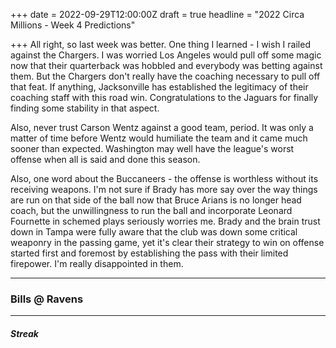 +++
date = 2022-09-29T12:00:00Z
draft = true
headline = "2022 Circa Millions - Week 4 Predictions"

+++
All right, so last week was better. One thing I learned - I wish I railed against the Chargers. I was worried Los Angeles would pull off some magic now that their quarterback was hobbled and everybody was betting against them. But the Chargers don't really have the coaching necessary to pull off that feat. If anything, Jacksonville has established the legitimacy of their coaching staff with this road win. Congratulations to the Jaguars for finally finding some stability in that aspect.

Also, never trust Carson Wentz against a good team, period. It was only a matter of time before Wentz would humiliate the team and it came much sooner than expected. Washington may well have the league's worst offense when all is said and done this season.

Also, one word about the Buccaneers - the offense is worthless without its receiving weapons. I'm not sure if Brady has more say over the way things are run on that side of the ball now that Bruce Arians is no longer head coach, but the unwillingness to run the ball and incorporate Leonard Fournette in schemed plays seriously worries me. Brady and the brain trust down in Tampa were fully aware that the club was down some critical weaponry in the passing game, yet it's clear their strategy to win on offense started first and foremost by establishing the pass with their limited firepower. I'm really disappointed in them.

***

### Bills @ Ravens

***

##### _Streak_